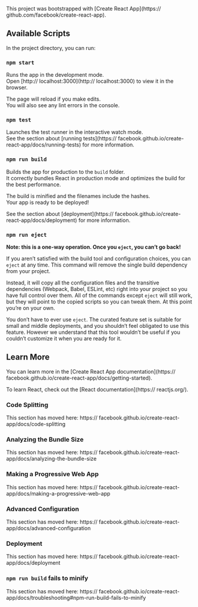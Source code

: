 This project was bootstrapped with [Create React App](https:// github.com/facebook/create-react-app).

## Available Scripts

In the project directory, you can run:

### `npm start`

Runs the app in the development mode.<br>
Open [http:// localhost:3000](http:// localhost:3000) to view it in the browser.

The page will reload if you make edits.<br>
You will also see any lint errors in the console.

### `npm test`

Launches the test runner in the interactive watch mode.<br>
See the section about [running tests](https:// facebook.github.io/create-react-app/docs/running-tests) for more information.

### `npm run build`

Builds the app for production to the `build` folder.<br>
It correctly bundles React in production mode and optimizes the build for the best performance.

The build is minified and the filenames include the hashes.<br>
Your app is ready to be deployed!

See the section about [deployment](https:// facebook.github.io/create-react-app/docs/deployment) for more information.

### `npm run eject`

**Note: this is a one-way operation. Once you `eject`, you can’t go back!**

If you aren’t satisfied with the build tool and configuration choices, you can `eject` at any time. This command will remove the single build dependency from your project.

Instead, it will copy all the configuration files and the transitive dependencies (Webpack, Babel, ESLint, etc) right into your project so you have full control over them. All of the commands except `eject` will still work, but they will point to the copied scripts so you can tweak them. At this point you’re on your own.

You don’t have to ever use `eject`. The curated feature set is suitable for small and middle deployments, and you shouldn’t feel obligated to use this feature. However we understand that this tool wouldn’t be useful if you couldn’t customize it when you are ready for it.

## Learn More

You can learn more in the [Create React App documentation](https:// facebook.github.io/create-react-app/docs/getting-started).

To learn React, check out the [React documentation](https:// reactjs.org/).

### Code Splitting

This section has moved here: https:// facebook.github.io/create-react-app/docs/code-splitting

### Analyzing the Bundle Size

This section has moved here: https:// facebook.github.io/create-react-app/docs/analyzing-the-bundle-size

### Making a Progressive Web App

This section has moved here: https:// facebook.github.io/create-react-app/docs/making-a-progressive-web-app

### Advanced Configuration

This section has moved here: https:// facebook.github.io/create-react-app/docs/advanced-configuration

### Deployment

This section has moved here: https:// facebook.github.io/create-react-app/docs/deployment

### `npm run build` fails to minify

This section has moved here: https:// facebook.github.io/create-react-app/docs/troubleshooting#npm-run-build-fails-to-minify
